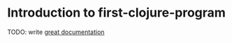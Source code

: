 # Introduction to first-clojure-program

TODO: write [great documentation](http://jacobian.org/writing/what-to-write/)
